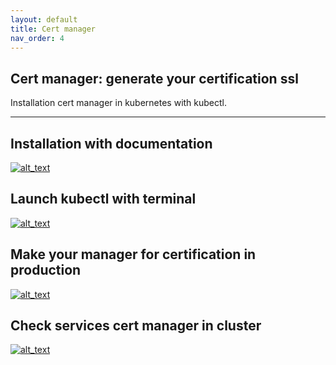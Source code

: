 ```yaml
---
layout: default
title: Cert manager
nav_order: 4
---
```


## Cert manager: generate your certification ssl
Installation cert manager in kubernetes with kubectl.

---

## Installation with documentation
[<img alt="alt_text" src="/images/cert-manager/installation-cluster-cert-manager.png" />](/images/cert-manager/installation-cluster-cert-manager.png)

## Launch kubectl with terminal
[<img alt="alt_text" src="/images/cert-manager/kubectl-cluster-install-cert-manager.png" />](/images/cert-manager/kubectl-cluster-install-cert-manager.png)

## Make your manager for certification in production
[<img alt="alt_text" src="/images/cert-manager/build-cert-manager-production-certification.png" />](/images/cert-manager/build-cert-manager-production-certification.png)

## Check services cert manager in cluster
[<img alt="alt_text" src="/images/cert-manager/services-rancher-system-cert-manager.png" />](/images/cert-manager/services-rancher-system-cert-manager.png)
